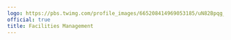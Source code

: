 ```yaml
---
logo: https://pbs.twimg.com/profile_images/665208414969053185/uN82Bpqg_400x400.jpg
official: true
title: Facilities Management
---
```

